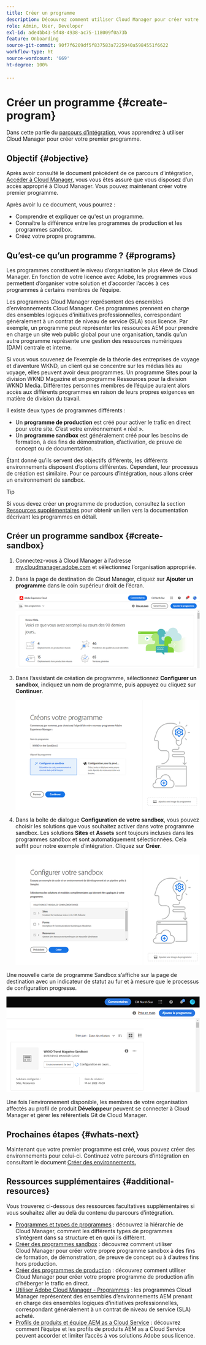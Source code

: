 ```yaml
---
title: Créer un programme
description: Découvrez comment utiliser Cloud Manager pour créer votre premier programme.
role: Admin, User, Developer
exl-id: ade4bb43-5f48-4938-ac75-118009f0a73b
feature: Onboarding
source-git-commit: 90f7f6209df5f837583a7225940a5984551f6622
workflow-type: ht
source-wordcount: '669'
ht-degree: 100%

---
```


# Créer un programme {#create-program}

Dans cette partie du [parcours d’intégration](overview.md), vous apprendrez à utiliser Cloud Manager pour créer votre premier programme.

## Objectif {#objective}

Après avoir consulté le document précédent de ce parcours d’intégration, [Accéder à Cloud Manager](cloud-manager.md), vous vous êtes assuré que vous disposez d’un accès approprié à Cloud Manager. Vous pouvez maintenant créer votre premier programme.

Après avoir lu ce document, vous pourrez :

* Comprendre et expliquer ce qu&#39;est un programme.
* Connaître la différence entre les programmes de production et les programmes sandbox.
* Créez votre propre programme.

## Qu’est-ce qu’un programme ? {#programs}

Les programmes constituent le niveau d’organisation le plus élevé de Cloud Manager. En fonction de votre licence avec Adobe, les programmes vous permettent d’organiser votre solution et d’accorder l’accès à ces programmes à certains membres de l’équipe.

Les programmes Cloud Manager représentent des ensembles d’environnements Cloud Manager. Ces programmes prennent en charge des ensembles logiques d’initiatives professionnelles, correspondant généralement à un contrat de niveau de service (SLA) sous licence. Par exemple, un programme peut représenter les ressources AEM pour prendre en charge un site web public global pour une organisation, tandis qu’un autre programme représente une gestion des ressources numériques (DAM) centrale et interne.

Si vous vous souvenez de l’exemple de la théorie des entreprises de voyage et d’aventure WKND, un client qui se concentre sur les médias liés au voyage, elles peuvent avoir deux programmes. Un programme Sites pour la division WKND Magazine et un programme Ressources pour la division WKND Media. Différentes personnes membres de l’équipe auraient alors accès aux différents programmes en raison de leurs propres exigences en matière de division du travail.

Il existe deux types de programmes différents :

* Un **programme de production** est créé pour activer le trafic en direct pour votre site. C’est votre environnement « réel ».
* Un **programme sandbox** est généralement créé pour les besoins de formation, à des fins de démonstration, d’activation, de preuve de concept ou de documentation.

Étant donné qu’ils servent des objectifs différents, les différents environnements disposent d’options différentes. Cependant, leur processus de création est similaire. Pour ce parcours d’intégration, nous allons créer un environnement de sandbox.

>[!TIP]
>
>Si vous devez créer un programme de production, consultez la section [Ressources supplémentaires](#additional-resources) pour obtenir un lien vers la documentation décrivant les programmes en détail.

## Créer un programme sandbox {#create-sandbox}

1. Connectez-vous à Cloud Manager à l’adresse [my.cloudmanager.adobe.com](https://my.cloudmanager.adobe.com/) et sélectionnez l’organisation appropriée.

1. Dans la page de destination de Cloud Manager, cliquez sur **Ajouter un programme** dans le coin supérieur droit de l’écran.

   ![Page de destination de Cloud Manager.](/help/implementing/cloud-manager/getting-access-to-aem-in-cloud/assets/cloud-manager-my-programs.png)

1. Dans l’assistant de création de programme, sélectionnez **Configurer un sandbox**, indiquez un nom de programme, puis appuyez ou cliquez sur **Continuer**.

   ![Création d’un type de programme.](/help/implementing/cloud-manager/getting-access-to-aem-in-cloud/assets/create-sandbox.png)

1. Dans la boîte de dialogue **Configuration de votre sandbox**, vous pouvez choisir les solutions que vous souhaitez activer dans votre programme sandbox. Les solutions **Sites** et **Assets** sont toujours incluses dans les programmes sandbox et sont automatiquement sélectionnées. Cela suffit pour notre exemple d’intégration. Cliquez sur **Créer**.

   ![Sélection de solution](assets/set-up-sandbox-onboarding.png)

Une nouvelle carte de programme Sandbox s’affiche sur la page de destination avec un indicateur de statut au fur et à mesure que le processus de configuration progresse.

![Création d’une sandbox à partir de la page d’aperçu](/help/implementing/cloud-manager/getting-access-to-aem-in-cloud/assets/program-create-setupdemo2.png)

Une fois l’environnement disponible, les membres de votre organisation affectés au profil de produit **Développeur** peuvent se connecter à Cloud Manager et gérer les référentiels Git de Cloud Manager.

## Prochaines étapes {#whats-next}

Maintenant que votre premier programme est créé, vous pouvez créer des environnements pour celui-ci. Continuez votre parcours d’intégration en consultant le document [Créer des environnements.](create-environments.md)

## Ressources supplémentaires {#additional-resources}

Vous trouverez ci-dessous des ressources facultatives supplémentaires si vous souhaitez aller au delà du contenu du parcours d’intégration.

* [Programmes et types de programmes](/help/implementing/cloud-manager/getting-access-to-aem-in-cloud/program-types.md) : découvrez la hiérarchie de Cloud Manager, comment les différents types de programmes s’intègrent dans sa structure et en quoi ils diffèrent.
* [Créer des programmes sandbox](/help/implementing/cloud-manager/getting-access-to-aem-in-cloud/creating-sandbox-programs.md) : découvrez comment utiliser Cloud Manager pour créer votre propre programme sandbox à des fins de formation, de démonstration, de preuve de concept ou à d’autres fins hors production.
* [Créer des programmes de production](/help/implementing/cloud-manager/getting-access-to-aem-in-cloud/creating-production-programs.md) : découvrez comment utiliser Cloud Manager pour créer votre propre programme de production afin d’héberger le trafic en direct.
* [Utiliser Adobe Cloud Manager - Programmes](https://experienceleague.adobe.com/docs/experience-manager-learn/cloud-service/cloud-manager/programs.html?lang=fr) : les programmes Cloud Manager représentent des ensembles d’environnements AEM prenant en charge des ensembles logiques d’initiatives professionnelles, correspondant généralement à un contrat de niveau de service (SLA) acheté.
* [Profils de produits et équipe AEM as a Cloud Service](/help/onboarding/aem-cs-team-product-profiles.md) : découvrez comment l’équipe et les profils de produits AEM as a Cloud Service peuvent accorder et limiter l’accès à vos solutions Adobe sous licence.
